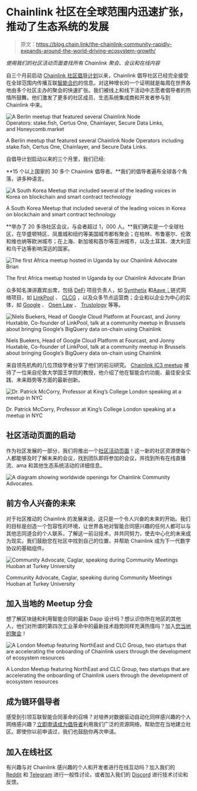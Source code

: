 # Chainlink 社区在全球范围内迅速扩张，推动了生态系统的发展

> 原文：<https://blog.chain.link/the-chainlink-community-rapidly-expands-around-the-world-driving-ecosystem-growth/>

*使用我们的社区活动页面查找所有 Chainlink 聚会、会议和在线内容*

自三个月前启动 [Chainlink 社区倡导计划](https://chain.link/community/advocates)以来，Chainlink 倡导社区已经完全接受在全球范围内传播互联[智能合约](https://chain.link/education/smart-contracts)的信息。对这种增长的一个证明就是每周在世界各地由多个社区主办的聚会的快速扩张。我们被线上和线下活动中志愿者倡导者的热情所鼓舞。他们激发了更多的社区成员、生态系统集成商和开发者参与到 Chainlink 中来。

![A Berlin meetup that featured several Chainlink Node Operators: stake.fish, Certus One, Chainlayer, Secure Data Links, and Honeycomb.market](img/679188d65760a640970920e0cfc2fd34.png)

<figcaption id="caption-attachment-491" class="wp-caption-text">A Berlin meetup that featured several Chainlink Node Operators including stake.fish, Certus One, Chainlayer, and Secure Data Links.</figcaption>



自倡导计划启动以来的三个月里，我们已经:

**15 个以上国家的 30 多个 Chainlink 倡导者。**我们的倡导者遍布全球各个角落，讲多种语言。

![A South Korea Meetup that included several of the leading voices in Korea on blockchain and smart contract technology](img/bc37ca578dd868a71ca54fe064248363.png)

<figcaption id="caption-attachment-492" class="wp-caption-text">A South Korea Meetup that included several of the leading voices in Korea on blockchain and smart contract technology</figcaption>



**举办了 20 多场社区会议，与会者超过 1，000 人。**我们确实是一个全球社区，在华盛顿特区、凤凰城和纽约等美国城市都有聚会；在柏林、布鲁塞尔、伦敦和维也纳等欧洲城市；在上海、新加坡和首尔等亚洲城市，以及土耳其、澳大利亚和乌干达等影响深远的国家。

![The first Africa meetup hosted in Uganda by our Chainlink Advocate Brian](img/6224ba1f8209441689e0de4a0fca40d6.png)

<figcaption id="caption-attachment-494" class="wp-caption-text">The first Africa meetup hosted in Uganda by our Chainlink Advocate Brian</figcaption>



众多知名演讲嘉宾出席，包括 [DeFi](https://chain.link/solutions/defi) 项目负责人，如 [Synthetix](https://www.youtube.com/watch?v=YWR3qENDebg) 和[Aave；](https://www.youtube.com/watch?v=BHzzaDdcmWM)链式网络项目，如 [LinkPool](https://twitter.com/Smart_Contract/status/1206729697897394176?s=20) 、 [CLCG](https://www.youtube.com/watch?v=fQvJZdxMsvI&t=517s) ，以及众多节点运营商；企业和以企业为中心的实体，如 [Google](https://www.pscp.tv/w/1YqxodQqArMKv) 、 [Open Law](https://www.youtube.com/watch?v=Uqe5TShKYYk&t=3s) 、 [Trustology](https://twitter.com/Chainlink_EMEA/status/1220390826783715333?s=20) 等等。

![Niels Buekers, Head of Google Cloud Platform at Fourcast, and Jonny Huxtable, Co-founder of LinkPool, talk at a community meetup in Brussels about bringing Google’s BigQuery data on-chain using Chainlink](img/8a0bafc365c8631a70de3ae71d02aeec.png)

<figcaption id="caption-attachment-495" class="wp-caption-text">Niels Buekers, Head of Google Cloud Platform at Fourcast, and Jonny Huxtable, Co-founder of LinkPool, talk at a community meetup in Brussels about bringing Google’s BigQuery data on-chain using Chainlink</figcaption>



来自领先机构的几位顶级学者分享了他们的前沿研究。 [Chainlink IC3 meetup](https://www.youtube.com/watch?v=DfgYfVZWREo) 接待了一位来自伦敦大学国王学院的教授，他介绍了他在智能合约功能、最佳安全实践、未来趋势等方面的最新创新。

![Dr. Patrick McCorry, Professor at King’s College London speaking at a meetup in NYC](img/ee0f39c0ca2419dc6f31826f680e03a8.png)

<figcaption id="caption-attachment-496" class="wp-caption-text">Dr. Patrick McCorry, Professor at King’s College London speaking at a meetup in NYC</figcaption>



## 社区活动页面的启动

作为社区发展的一部分，我们将推出一个[社区活动页面](https://events.chain.link/)！这一新的社区资源使每个人都能够及时了解未来的会议，找到团队即将参加的会议，并找到所有在线直播流、ama 和其他生态系统活动的详细信息。

![A diagram showing worldwide openings for Chainlink Community Advocates. ](img/ca145eb98c48297dfdbdd453698d691f.png)

## 前方令人兴奋的未来

对于社区推动的 Chainlink 的发展来说，这只是一个令人兴奋的未来的开始。我们的目标是创造一个包容性的环境，让世界各地对智能合同感兴趣的任何人都可以与其他志同道合的个人联系，了解这一前沿技术，并共同努力，使去中心化的未来成为现实。我们鼓励您在社区中找到自己的位置，并帮助 Chainlink 成为下一代数字协议的基础组件。

![Community Advocate, Caglar, speaking during Community Meetings Huoban at Turkey University](img/b66ce05acc4191d75cee58a8aa7efafd.png)

<figcaption id="caption-attachment-498" class="wp-caption-text">Community Advocate, Caglar, speaking during Community Meetings Huoban at Turkey University</figcaption>



## 加入当地的 Meetup 分会

想了解区块链和利用智能合同的最新 Dapp 设计吗？想认识你所在地区的其他人，他们对所谓的第四次工业革命中的最新技术趋势同样充满热情吗？加入[您当地的聚会](https://events.chain.link/)！

![A London Meetup featuring NorthEast and CLC Group, two startups that are accelerating the onboarding of Chainlink users through the development of ecosystem resources](img/96803537bd44d148c2f1681a5f463899.png)

<figcaption id="caption-attachment-499" class="wp-caption-text">A London Meetup featuring NorthEast and CLC Group, two startups that are accelerating the onboarding of Chainlink users through the development of ecosystem resources</figcaption>



## 成为链环倡导者

感受到引领互联智能合同革命的召唤？对培养对数据驱动自动化同样感兴趣的个人网络感兴趣？[立即申请成为倡导者](https://chainlinkcommunity.typeform.com/to/CEqjo5)利用我们广泛的资源网络，帮助您在当地建立社区。即使你以前申请过，我们也鼓励你再次申请。

## 加入在线社区

有兴趣与对 Chainlink 感兴趣的个人和开发者进行在线互动吗？加入我们的 [Reddit](https://www.reddit.com/r/Chainlink/) 和 [Telegram](https://t.me/chainlinkofficial) 进行一般性讨论，或者加入我们的 [Discord](https://discordapp.com/invite/aSK4zew) 进行技术讨论和反馈。
